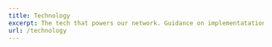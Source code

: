 ```yaml
---
title: Technology
excerpt: The tech that powers our network. Guidance on implementatation and best usage.
url: /technology
---
```

